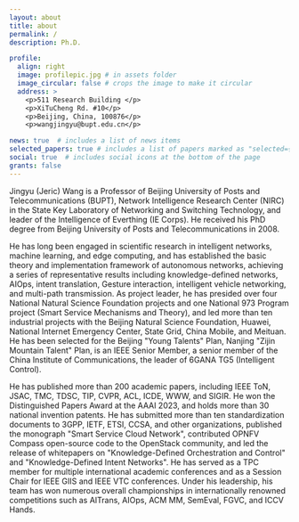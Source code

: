 ```yaml
---
layout: about
title: about
permalink: /
description: Ph.D.

profile:
  align: right
  image: profilepic.jpg # in assets folder
  image_circular: false # crops the image to make it circular
  address: >
    <p>511 Research Building </p>
    <p>XiTuCheng Rd. #10</p>
    <p>Beijing, China, 100876</p>
    <p>wangjingyu@bupt.edu.cn</p>

news: true  # includes a list of news items
selected_papers: true # includes a list of papers marked as "selected={true}"
social: true  # includes social icons at the bottom of the page
grants: false
---
```


Jingyu (Jeric) Wang is a Professor of Beijing University of Posts and Telecommunications (BUPT), Network Intelligence Research Center (NIRC) in the State Key Laboratory of Networking and Switching Technology, and leader of the Intelligence of Everthing (IE Corps). He received his PhD degree from Beijing University of Posts and Telecommunications in 2008. 

He has long been engaged in scientific research in intelligent networks, machine learning, and edge computing, and has established the basic theory and implementation framework of autonomous networks, achieving a series of representative results including knowledge-defined networks, AIOps, intent translation, Gesture interaction, intelligent vehicle networking, and multi-path transmission. As project leader, he has presided over four National Natural Science Foundation projects and one National 973 Program project (Smart Service Mechanisms and Theory), and led more than ten industrial projects with the Beijing Natural Science Foundation, Huawei, National Internet Emergency Center, State Grid, China Mobile, and Meituan. He has been selected for the Beijing "Young Talents" Plan, Nanjing "Zijin Mountain Talent" Plan, is an IEEE Senior Member, a senior member of the China Institute of Communications, the leader of 6GANA TG5 (Intelligent Control).

He has published more than 200 academic papers, including IEEE ToN, JSAC, TMC, TDSC, TIP, CVPR, ACL, ICDE, WWW, and SIGIR. He won the Distinguished Papers Award at the AAAI 2023, and holds more than 30 national invention patents. He has submitted more than ten standardization documents to 3GPP, IETF, ETSI, CCSA, and other organizations, published the monograph "Smart Service Cloud Network", contributed OPNFV Compass open-source code to the OpenStack community, and led the release of whitepapers on "Knowledge-Defined Orchestration and Control" and "Knowledge-Defined Intent Networks". He has served as a TPC member for multiple international academic conferences and as a Session Chair for IEEE GIIS and IEEE VTC conferences. Under his leadership, his team has won numerous overall championships in internationally renowned competitions such as AITrans, AIOps, ACM MM, SemEval, FGVC, and ICCV Hands.
